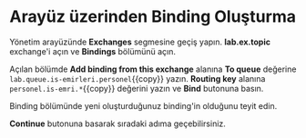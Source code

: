 # Arayüz üzerinden Binding Oluşturma

Yönetim arayüzünde **Exchanges** segmesine geçiş yapın. **lab.ex.topic** exchange'i açın ve **Bindings** bölümünü açın.

Açılan bölümde **Add binding from this exchange** alanına **To queue** değerine `lab.queue.is-emirleri.personel`{{copy}} yazın. **Routing key** alanına `personel.is-emri.*`{{copy}} değerini yazın ve **Bind** butonuna basın.

Binding bölümünde yeni oluşturduğunuz binding'in olduğunu teyit edin.

**Continue** butonuna basarak sıradaki adıma geçebilirsiniz.
